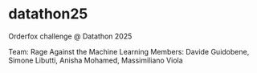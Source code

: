 # datathon25
Orderfox challenge @ Datathon 2025

Team: Rage Against the Machine Learning
Members: Davide Guidobene, Simone Libutti, Anisha Mohamed, Massimiliano Viola
